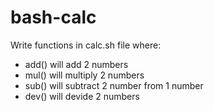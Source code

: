 # bash-calc
Write functions in calc.sh file where:
- add() will add 2 numbers
- mul() will multiply 2 numbers
- sub() will subtract 2 number from 1 number
- dev() will devide 2 numbers
